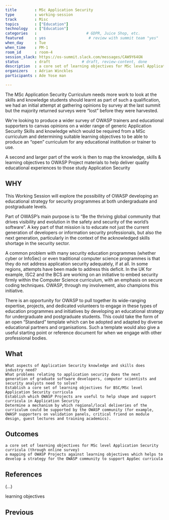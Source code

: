 ```yaml
---
title        : MSc Application Security
type         : working-session
track        : Misc
topics       : ["Education"]
technology   : ["Education"]
categories   :                      # GDPR, Juice Shop, etc.
featured     : yes                   # review with summit team "yes"
when_day     : Tue
when_time    : PM-1
room_id      : room-4
session_slack: https://os-summit.slack.com/messages/CAW9Y64GN
status       : draft              # draft, review-content, done
description  : a core set of learning objectives for MSc level Application Security curricula (through online survey)
organizers   : Adrian Winckles
participants : Ade Yose man

---
```



The MSc Application Security Curriculum needs more work to look at the skills and knowledge students should learnt as part of such a qualification, we had an initial attempt at gathering opinions by survey at the last summit but the majority returned surveys were “lost” before they were harvested.

We're looking to produce a wider survey of OWASP trainers and educational supporters to canvas opinions on a wider range of generic Application Security Skills and knowledge which would be required from a MSc curriculum and determining suitable learning objectives to be able to produce an “open” curriculum for any educational institution or trainer to use.

A second and larger part of the work is then to map the knowledge, skills & learning objectives to OWASP Project materials to help deliver quality educational experiences to those study Application Security

## WHY

This Working Session will explore the possibility of OWASP developing an educational strategy for security programmes at both undergraduate and postgraduate levels.

Part of OWASP’s main purpose is to “Be the thriving global community that drives visibility and evolution in the safety and security of the world’s software”. A key part of that mission is to educate not just the current generation of developers or information security professionals, but also the next generation, particularly in the context of the acknowledged skills shortage in the security sector.

A common problem with many security education programmes (whether cyber or InfoSec) or even traditional computer science programmes is that they do not address application security adequately, if at all. In some regions, attempts have been made to address this deficit. In the UK for example, ISC2 and the BCS are working on an initiative to embed security firmly within the Computer Science curriculum, with an emphasis on secure coding techniques. OWASP, through my involvement, also champions this initiative.

There is an opportunity for OWASP to pull together its wide-ranging expertise, projects, and dedicated volunteers to engage in these types of education programmes and initiatives by developing an educational strategy for undergraduate and postgraduate students. This could take the form of an open “Standard” template which can be adopted and adapted by diverse educational partners and organisations. Such a template would also give a useful starting point or reference document for when we engage with other professional bodies.

## What

    What aspects of Application Security knowledge and skills does industry need?
    What problems relating to application security does the next generation of graduate software developers, computer scientists and security analysts need to solve?
    Establish a core set of learning objectives for BSC/MSc level Application Security curricula
    Establish which OWASP Projects are useful to help shape and support curricula in Application Security
    Determine a mechanism by which regional/local deliveries of the curriculum could be supported by the OWASP community (for example, OWASP supporters on validation panels, critical friend on module design, guest lectures and training academics).

## Outcomes


    a core set of learning objectives for MSc level Application Security curricula (through online survey)
    a mapping of OWASP Projects against learning objectives which helps to develop a strategy for the OWASP community to support AppSec curricula


## References

(...)

learning objectives
## Previous
